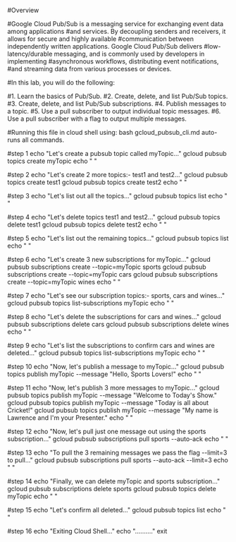 #Overview

#Google Cloud Pub/Sub is a messaging service for exchanging event data among applications 
#and services. By decoupling senders and receivers, it allows for secure and highly available 
#communication between independently written applications. Google Cloud Pub/Sub delivers 
#low-latency/durable messaging, and is commonly used by developers in implementing 
#asynchronous workflows, distributing event notifications, 
#and streaming data from various processes or devices.

#In this lab, you will do the following:

#1. Learn the basics of Pub/Sub.
#2. Create, delete, and list Pub/Sub topics.
#3. Create, delete, and list Pub/Sub subscriptions.
#4. Publish messages to a topic.
#5. Use a pull subscriber to output individual topic messages.
#6. Use a pull subscriber with a flag to output multiple messages.

#Running this file in cloud shell using: bash gcloud_pubsub_cli.md auto-runs all commands.

#step 1
echo "Let's create a pubsub topic called myTopic..."
gcloud pubsub topics create myTopic
echo " "

#step 2
echo "Let's create 2 more topics:- test1 and test2..."
gcloud pubsub topics create test1
gcloud pubsub topics create test2
echo " "

#step 3
echo "Let's list out all the topics..."
gcloud pubsub topics list
echo " "

#step 4
echo "Let's delete topics test1 and test2..."
gcloud pubsub topics delete test1
gcloud pubsub topics delete test2
echo " "

#step 5
echo "Let's list out the remaining topics..."
gcloud pubsub topics list
echo " "

#step 6
echo "Let's create 3 new subscriptions for myTopic..."
gcloud pubsub subscriptions create --topic=myTopic sports
gcloud pubsub subscriptions create --topic=myTopic cars
gcloud pubsub subscriptions create --topic=myTopic wines
echo " "

#step 7
echo "Let's see our subscription topics:- sports, cars and wines..."
gcloud pubsub topics list-subscriptions myTopic
echo " "

#step 8
echo "Let's delete the subscriptions for cars and wines..."
gcloud pubsub subscriptions delete cars
gcloud pubsub subscriptions delete wines
echo " "

#step 9
echo "Let's list the subscriptions to confirm cars and wines are deleted..."
gcloud pubsub topics list-subscriptions myTopic
echo " "

#step 10
echo "Now, let's publish a message to myTopic..."
gcloud pubsub topics publish myTopic --message "Hello, Sports Lovers!"
echo " "

#step 11
echo "Now, let's publish 3 more messages to myTopic..."
gcloud pubsub topics publish myTopic --message "Welcome to Today's Show."
gcloud pubsub topics publish myTopic --message "Today is all about Cricket!"
gcloud pubsub topics publish myTopic --message "My name is Lawrence and I'm your Presenter."
echo " "

#step 12
echo "Now, let's pull just one message out using the sports subscription..."
gcloud pubsub subscriptions pull sports --auto-ack
echo " "

#step 13
echo "To pull the 3 remaining messages we pass the flag --limit=3 to pull..."
gcloud pubsub subscriptions pull sports --auto-ack --limit=3
echo " "

#step 14
echo "Finally, we can delete myTopic and sports subscription..."
gcloud pubsub subscriptions delete sports
gcloud pubsub topics delete myTopic
echo " "

#step 15
echo "Let's confirm all deleted..."
gcloud pubsub topics list
echo " "

#step 16
echo "Exiting Cloud Shell..."
echo ".........."
exit










